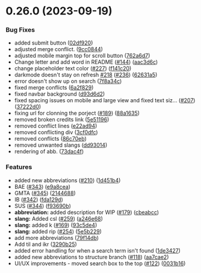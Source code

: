 # 0.26.0 (2023-09-19)


### Bug Fixes

* added submit button ([02df920](https://github.com/mathiasayivor/Abbreve/commit/02df9204cd353cc16dcf636355e5d198d1e54e0b))
* adjusted merge conflict. ([9cc0844](https://github.com/mathiasayivor/Abbreve/commit/9cc0844980140aee9f2a49c06cf7b93677becd59))
* adjusted mobile margin top for scroll button ([762a6d7](https://github.com/mathiasayivor/Abbreve/commit/762a6d7012df32f7ceb2bf237ebd4edd5e1962f6))
* Change letter and add word in README ([#144](https://github.com/mathiasayivor/Abbreve/issues/144)) ([aac3d6c](https://github.com/mathiasayivor/Abbreve/commit/aac3d6c6533044dfc8d82d7c4a945a7c8c1f042f))
* change placeholder text color ([#227](https://github.com/mathiasayivor/Abbreve/issues/227)) ([f141c20](https://github.com/mathiasayivor/Abbreve/commit/f141c2008032f88473a87917a5c205a95ede87b3))
* darkmode doesn't stay on refresh [#218](https://github.com/mathiasayivor/Abbreve/issues/218) ([#236](https://github.com/mathiasayivor/Abbreve/issues/236)) ([62631a5](https://github.com/mathiasayivor/Abbreve/commit/62631a539271c5673f97519bed1d905ccfc2daf7))
* error doesn't show up on search ([7f8a34c](https://github.com/mathiasayivor/Abbreve/commit/7f8a34c0955494defdb69494bc05dc534e41c89c))
* fixed merge conflicts ([6a2f829](https://github.com/mathiasayivor/Abbreve/commit/6a2f829cb42c7bab01f27218b777d8f0fb4adc53))
* fixed navbar background ([d93d6d2](https://github.com/mathiasayivor/Abbreve/commit/d93d6d27a568c001f178c5011c805fa0d2b18142))
* fixed spacing issues on mobile and large view and fixed text siz… ([#207](https://github.com/mathiasayivor/Abbreve/issues/207)) ([37222d0](https://github.com/mathiasayivor/Abbreve/commit/37222d053fa7aa2ad789eb2ed50255b319ff4341))
* fixing url for clonning the porject ([#189](https://github.com/mathiasayivor/Abbreve/issues/189)) ([88a1635](https://github.com/mathiasayivor/Abbreve/commit/88a163529e73daee349ea101708783b96fb9cfc2))
* removed broken credits link ([5e51196](https://github.com/mathiasayivor/Abbreve/commit/5e51196da3b473198b54b8a00950c6a6386dd6a9))
* removed conflict lines ([e22ad94](https://github.com/mathiasayivor/Abbreve/commit/e22ad94c9398832060d8b582cb80ccb46ee701cc))
* removed conflicting div ([3cf0dfc](https://github.com/mathiasayivor/Abbreve/commit/3cf0dfc6c865475c3aa7572d9280e7e315783ebe))
* removed conflicts ([86c70eb](https://github.com/mathiasayivor/Abbreve/commit/86c70ebaa283dbd5aeefed239946f67d894f29d2))
* removed unwanted slangs ([dd93014](https://github.com/mathiasayivor/Abbreve/commit/dd930148bd01427f9aa3bc3858d27b118d6443a4))
* rendering of abb. ([73dac4f](https://github.com/mathiasayivor/Abbreve/commit/73dac4f24ee7eee21c1d8205940f6a2b78e66504))


### Features

* added new abbreviations ([#210](https://github.com/mathiasayivor/Abbreve/issues/210)) ([1d451b4](https://github.com/mathiasayivor/Abbreve/commit/1d451b4df69b85e4de80a4c40a73a4256d01d0b3))
* BAE ([#343](https://github.com/mathiasayivor/Abbreve/issues/343)) ([e9a8cea](https://github.com/mathiasayivor/Abbreve/commit/e9a8cea485f7a2f4380bb259c439bf5b171bae0c))
* GMTA ([#345](https://github.com/mathiasayivor/Abbreve/issues/345)) ([2144688](https://github.com/mathiasayivor/Abbreve/commit/214468801ed22f1e6143de51f2f92e817ebfb80b))
* IB ([#342](https://github.com/mathiasayivor/Abbreve/issues/342)) ([fda129d](https://github.com/mathiasayivor/Abbreve/commit/fda129dac740974e6b91befe4ead14066004a1ab))
* SUS ([#344](https://github.com/mathiasayivor/Abbreve/issues/344)) ([f93690b](https://github.com/mathiasayivor/Abbreve/commit/f93690b8781e3d9aaa082eabdc2cc5c51aa8203b))
* **abbreviation:** added description for WIP ([#179](https://github.com/mathiasayivor/Abbreve/issues/179)) ([cbeabcc](https://github.com/mathiasayivor/Abbreve/commit/cbeabcc4369ed3bf120690483eb3dc43242a0537))
* **slang:** Added csl ([#259](https://github.com/mathiasayivor/Abbreve/issues/259)) ([a246e68](https://github.com/mathiasayivor/Abbreve/commit/a246e68b94f3c93fa141ed2fc9ba7ebd36bf2324))
* **slang:** added k ([#169](https://github.com/mathiasayivor/Abbreve/issues/169)) ([93c5de4](https://github.com/mathiasayivor/Abbreve/commit/93c5de4d8220e988c419c54140bea3e753f7700b))
* **slang:** added rip ([#254](https://github.com/mathiasayivor/Abbreve/issues/254)) ([5e5b229](https://github.com/mathiasayivor/Abbreve/commit/5e5b22969b9353affa3659572787775451bda052))
* add more abbreviations ([79f14db](https://github.com/mathiasayivor/Abbreve/commit/79f14db3ad37a6f1dc73be9b77f28e48b570a0fb))
* Add til and ikr ([3290b25](https://github.com/mathiasayivor/Abbreve/commit/3290b251bd1450ca7b2e2834a8422b9f08b23493))
* added error handling for when a search term isn't found ([1de3427](https://github.com/mathiasayivor/Abbreve/commit/1de34272020e34b4708fc853b0851d165c507a89))
* added new abbreviations to structure branch ([#118](https://github.com/mathiasayivor/Abbreve/issues/118)) ([aa7cae2](https://github.com/mathiasayivor/Abbreve/commit/aa7cae2c0936caf44eb9785304321703a4cd9aad))
* UI/UX improvements - moved search box to the top ([#122](https://github.com/mathiasayivor/Abbreve/issues/122)) ([0031b16](https://github.com/mathiasayivor/Abbreve/commit/0031b160f91cc3906d9fd6ed91bed6f66141276a))



